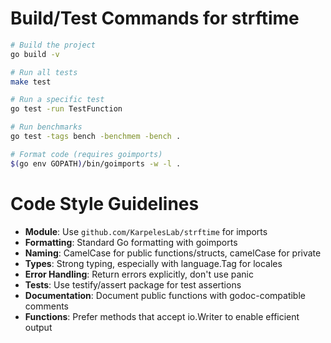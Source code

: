 # Build/Test Commands for strftime

```bash
# Build the project
go build -v

# Run all tests
make test

# Run a specific test
go test -run TestFunction

# Run benchmarks
go test -tags bench -benchmem -bench .

# Format code (requires goimports)
$(go env GOPATH)/bin/goimports -w -l .
```

# Code Style Guidelines

- **Module**: Use `github.com/KarpelesLab/strftime` for imports
- **Formatting**: Standard Go formatting with goimports
- **Naming**: CamelCase for public functions/structs, camelCase for private
- **Types**: Strong typing, especially with language.Tag for locales
- **Error Handling**: Return errors explicitly, don't use panic
- **Tests**: Use testify/assert package for test assertions
- **Documentation**: Document public functions with godoc-compatible comments
- **Functions**: Prefer methods that accept io.Writer to enable efficient output